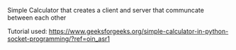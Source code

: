 Simple Calculator that creates a client and server that communcate between each other

Tutorial used: https://www.geeksforgeeks.org/simple-calculator-in-python-socket-programming/?ref=oin_asr1
